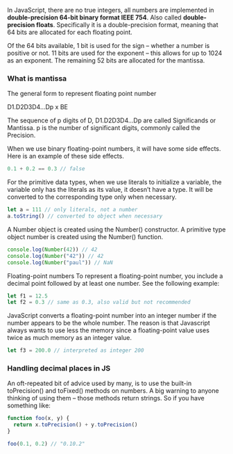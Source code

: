 In JavaScript, there are no true integers, all numbers are implemented in **double-precision 64-bit binary format IEEE 754**. Also called **double-precision floats**. Specifically it is a double-precision format, meaning that 64 bits are allocated for each floating point.

Of the 64 bits available, 1 bit is used for the sign – whether a number is positive or not. 11 bits are used for the exponent – this allows for up to 1024 as an exponent. The remaining 52 bits are allocated for the mantissa.

### What is mantissa

The general form to represent floating point number

D1.D2D3D4...Dp x BE

The sequence of p digits of D, D1.D2D3D4...Dp are called Significands or Mantissa. p is the number of significant digits, commonly called the Precision.

When we use binary floating-point numbers, it will have some side effects. Here is an example of these side effects.

```js
0.1 + 0.2 == 0.3 // false
```

For the primitive data types, when we use literals to initialize a variable, the variable only has the literals as its value, it doesn’t have a type. It will be converted to the corresponding type only when necessary.

```js
let a = 111 // only literals, not a number
a.toString() // converted to object when necessary
```

A Number object is created using the Number() constructor. A primitive type object number is created using the Number() function.

```js
console.log(Number(42)) // 42
console.log(Number("42")) // 42
console.log(Number("paul")) // NaN
```

Floating-point numbers
To represent a floating-point number, you include a decimal point followed by at least one number. See the following example:

```js
let f1 = 12.5
let f2 = 0.3 // same as 0.3, also valid but not recommended
```

JavaScript converts a floating-point number into an integer number if the number appears to be the whole number. The reason is that Javascript always wants to use less the memory since a floating-point value uses twice as much memory as an integer value.

```js
let f3 = 200.0 // interpreted as integer 200
```

### Handling decimal places in JS

An oft-repeated bit of advice used by many, is to use the built-in toPrecision() and toFixed() methods on numbers. A big warning to anyone thinking of using them – those methods return strings. So if you have something like:

```js
function foo(x, y) {
  return x.toPrecision() + y.toPrecision()
}

foo(0.1, 0.2) // "0.10.2"
```
